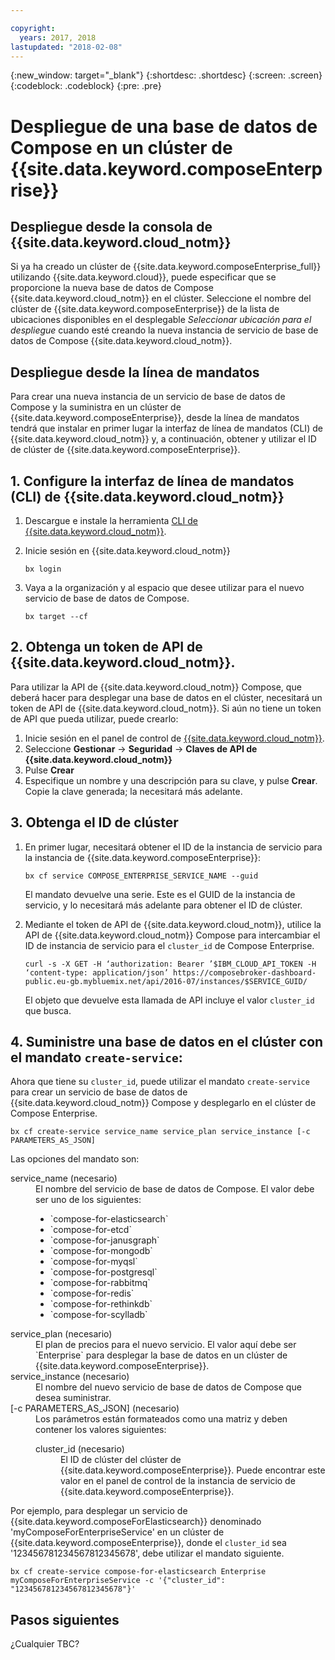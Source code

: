 ```yaml
---

copyright:
  years: 2017, 2018
lastupdated: "2018-02-08"
---
```


{:new_window: target="_blank"}
{:shortdesc: .shortdesc}
{:screen: .screen}
{:codeblock: .codeblock}
{:pre: .pre}

# Despliegue de una base de datos de Compose en un clúster de {{site.data.keyword.composeEnterprise}}

## Despliegue desde la consola de {{site.data.keyword.cloud_notm}}

Si ya ha creado un clúster de {{site.data.keyword.composeEnterprise_full}} utilizando {{site.data.keyword.cloud}}, puede especificar que se proporcione la nueva base de datos de Compose {{site.data.keyword.cloud_notm}} en el clúster. Seleccione el nombre del clúster de {{site.data.keyword.composeEnterprise}} de la lista de ubicaciones disponibles en el desplegable *Seleccionar ubicación para el despliegue* cuando esté creando la nueva instancia de servicio de base de datos de Compose {{site.data.keyword.cloud_notm}}.

## Despliegue desde la línea de mandatos

Para crear una nueva instancia de un servicio de base de datos de Compose y la suministra en un clúster de {{site.data.keyword.composeEnterprise}}, desde la línea de mandatos tendrá que instalar en primer lugar la interfaz de línea de mandatos (CLI) de {{site.data.keyword.cloud_notm}} y, a continuación, obtener y utilizar el ID de clúster de {{site.data.keyword.composeEnterprise}}.

## 1. Configure la interfaz de línea de mandatos (CLI) de {{site.data.keyword.cloud_notm}} 

1. Descargue e instale la herramienta [CLI de {{site.data.keyword.cloud_notm}}](https://console.bluemix.net/docs/cli/reference/bluemix_cli/download_cli.html).
2. Inicie sesión en {{site.data.keyword.cloud_notm}}

    ```
    bx login
    ```

3. Vaya a la organización y al espacio que desee utilizar para el nuevo servicio de base de datos de Compose.

    ```
    bx target --cf
    ```

## 2. Obtenga un token de API de {{site.data.keyword.cloud_notm}}.

Para utilizar la API de {{site.data.keyword.cloud_notm}} Compose, que deberá hacer para desplegar una base de datos en el clúster, necesitará un token de API de {{site.data.keyword.cloud_notm}}. Si aún no tiene un token de API que pueda utilizar, puede crearlo:

1. Inicie sesión en el panel de control de [{{site.data.keyword.cloud_notm}}](console.{DomainName}.bluemix.net).
2. Seleccione **Gestionar** -> **Seguridad** -> **Claves de API de {{site.data.keyword.cloud_notm}}**
3. Pulse **Crear**
4. Especifique un nombre y una descripción para su clave, y pulse **Crear**. Copie la clave generada; la necesitará más adelante.

## 3. Obtenga el ID de clúster

1. En primer lugar, necesitará obtener el ID de la instancia de servicio para la instancia de {{site.data.keyword.composeEnterprise}}:

    ```
    bx cf service COMPOSE_ENTERPRISE_SERVICE_NAME --guid
    ```

    El mandato devuelve una serie. Este es el GUID de la instancia de servicio, y lo necesitará más adelante para obtener el ID de clúster.

2. Mediante el token de API de {{site.data.keyword.cloud_notm}}, utilice la API de {{site.data.keyword.cloud_notm}} Compose para intercambiar el ID de instancia de servicio para el `cluster_id` de Compose Enterprise.

    ```
    curl -s -X GET -H ‘authorization: Bearer ’$IBM_CLOUD_API_TOKEN -H ‘content-type: application/json’ https://composebroker-dashboard-public.eu-gb.mybluemix.net/api/2016-07/instances/$SERVICE_GUID/
    ```

    El objeto que devuelve esta llamada de API incluye el valor `cluster_id` que busca.

## 4. Suministre una base de datos en el clúster con el mandato `create-service`:

Ahora que tiene su `cluster_id`, puede utilizar el mandato `create-service` para crear un servicio de base de datos de {{site.data.keyword.cloud_notm}} Compose y desplegarlo en el clúster de Compose Enterprise.


```
bx cf create-service service_name service_plan service_instance [-c PARAMETERS_AS_JSON]
```

Las opciones del mandato son:

<dl>
<dt>service_name (necesario)</dt>
<dd>
El nombre del servicio de base de datos de Compose. El valor debe ser uno de los siguientes: 
    <ul>
        <li>`compose-for-elasticsearch`</li>
        <li>`compose-for-etcd`</li>
        <li>`compose-for-janusgraph`</li>
        <li>`compose-for-mongodb`</li>
        <li>`compose-for-myqsl`</li>
        <li>`compose-for-postgresql`</li>
        <li>`compose-for-rabbitmq`</li>
        <li>`compose-for-redis`</li>
        <li>`compose-for-rethinkdb`</li>
        <li>`compose-for-scylladb`</li>
    </ul>
</dd>
<dt>service_plan (necesario)</dt>
<dd>
El plan de precios para el nuevo servicio. El valor aquí debe ser `Enterprise` para desplegar la base de datos en un clúster de {{site.data.keyword.composeEnterprise}}.
</dd>
<dt>service_instance (necesario)</dt>
<dd>
El nombre del nuevo servicio de base de datos de Compose que desea suministrar.
</dd>
<dt>[-c PARAMETERS_AS_JSON] (necesario)</dt>
<dd>
Los parámetros están formateados como una matriz y deben contener los valores siguientes:
    <dl>
    <dt>cluster_id (necesario)</dt>
    <dd>El ID de clúster del clúster de {{site.data.keyword.composeEnterprise}}. Puede encontrar este valor en el panel de control de la instancia de servicio de {{site.data.keyword.composeEnterprise}}.
    </dd>
    </dl>
</dd>
</dl>

Por ejemplo, para desplegar un servicio de {{site.data.keyword.composeForElasticsearch}} denominado 'myComposeForEnterpriseService' en un clúster de {{site.data.keyword.composeEnterprise}}, donde el `cluster_id` sea '123456781234567812345678', debe utilizar el mandato siguiente.

```
bx cf create-service compose-for-elasticsearch Enterprise myComposeForEnterpriseService -c '{"cluster_id": "123456781234567812345678"}'
```

## Pasos siguientes

¿Cualquier TBC?
